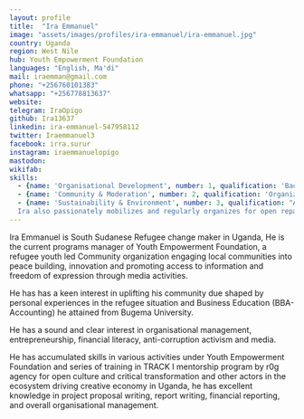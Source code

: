 ```yaml
---
layout: profile
title:  "Ira Emmanuel"
image: "assets/images/profiles/ira-emmanuel/ira-emmanuel.jpg"
country: Uganda
region: West Nile
hub: Youth Empowerment Foundation
languages: "English, Ma'di"
mail: iraemman@gmail.com
phone: "+256760101383"
whatsapp: "+256778813637"
website: 
telegram: IraOpigo
github: Ira13637
linkedin: ira-emmanuel-547958112
twitter: Iraemmanuel3
facebook: irra.surur
instagram: iraemmanuelopigo
mastodon: 
wikifab:
skills:
  - {name: 'Organisational Development', number: 1, qualification: 'Bachelors Degree in Business Administration - Accounting'}
  - {name: 'Community & Moderation', number: 2, qualification: 'Organization of successful events (workshops, skits in public gatherings, and school debates) under #defyhatenow projects in various refugee settlements and also the campaign against teenage pregnancy in Pagirinya refugee settlement under #ASKnet projects.'}
  - {name: 'Sustainability & Environment', number: 3, qualification: "Actively participating and mobilizing the community for environmental protection by seeking alternative use of materials that endangers the environment. An example is a collaboration in the design and building of a modular housing prototype at Pagirinya satellite house that has a wall built with new technology \"Rammed Earth\" instead of the traditional burnt bricks and it's roof being constructed out of metals instead of timber (wood) with natural lighting and free air circulation. \n \n
  Ira also passionately mobilizes and regularly organizes for open repair café encouraging reuse of devices and plastic wastes (circular economy, upcycling, and recycling)"}
---
```

Ira Emmanuel is South Sudanese Refugee change maker in Uganda, He is the current programs manager of Youth Empowerment Foundation, a refugee youth led Community organization engaging local communities into peace building, innovation and promoting access to information and freedom of expression through media activities.

He has has a keen interest in uplifting his community due shaped by personal experiences in the refugee situation and Business Education (BBA-Accounting) he attained from Bugema University.

He has a sound and clear interest in organisational management, entrepreneurship, financial literacy, anti-corruption activism and media.

He has accumulated skills in various activities under Youth Empowerment Foundation and series of training in TRACK I mentorship program by r0g agency for open culture and critical transformation and other actors in the ecosystem driving creative economy in Uganda, he has excellent knowledge in project proposal writing, report writing, financial reporting, and overall organisational management.